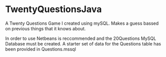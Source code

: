 # TwentyQuestionsJava
A Twenty Questions Game I created using mySQL. Makes a guess bassed on previous things that it knows about. 

In order to use Netbeans is reccommended and the 20Questions MySQL Database must be created. A starter set of data for the Questions table has been provided in Questions.mssql
